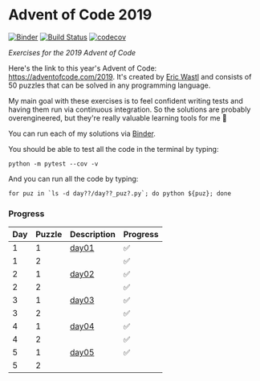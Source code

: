 # Advent of Code 2019

[![Binder](https://mybinder.org/badge_logo.svg)](https://mybinder.org/v2/gh/KirstieJane/advent-code-2019/master?urlpath=lab)
[![Build Status](https://travis-ci.com/KirstieJane/advent-code-2019.svg?branch=master)](https://travis-ci.com/KirstieJane/advent-code-2019)
[![codecov](https://codecov.io/gh/KirstieJane/advent-code-2019/branch/master/graph/badge.svg)](https://codecov.io/gh/KirstieJane/advent-code-2019)

*Exercises for the 2019 Advent of Code*

Here's the link to this year's Advent of Code: https://adventofcode.com/2019.
It's created by [Eric Wastl](http://was.tl/) and consists of 50 puzzles that can be solved in any programming language.

My main goal with these exercises is to feel confident writing tests and having them run via continuous integration.
So the solutions are probably overengineered, but they're really valuable learning tools for me 💖

You can run each of my solutions via [Binder](https://mybinder.org/v2/gh/KirstieJane/advent-code-2019/master?urlpath=lab).

You should be able to test all the code in the terminal by typing:

```
python -m pytest --cov -v
```

And you can run all the code by typing:

```
for puz in `ls -d day??/day??_puz?.py`; do python ${puz}; done
```

### Progress

| Day | Puzzle | Description | Progress |
| --- | ------ | ----------- | -------- |
| 1   | 1      | [day01](day01/puzzle_desc.md) | ✅ |
| 1   | 2      |             | ✅ |
| 2   | 1      | [day02](day02/puzzle_desc.md) | ✅ |
| 2   | 2      |  | ✅ |
| 3   | 1      | [day03](day03/puzzle_desc.md) | ✅ |
| 3   | 2      |  | ✅ |
| 4   | 1      | [day04](day04/puzzle_desc.md) | ✅ |
| 4   | 2      |  | ✅ |
| 5   | 1      | [day05](day05/puzzle_desc.md) | ✅ |
| 5   | 2      |  |  |
